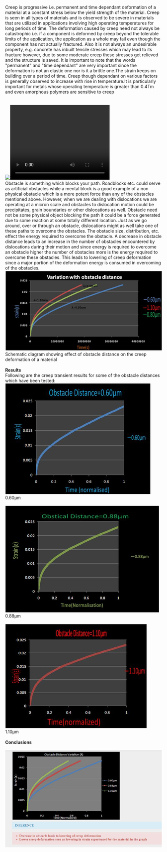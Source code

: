 Creep is progressive i.e. permanent and time dependant deformation of a material at a constant stress below the yield strength of the material. Creep is seen in all types of materials and is observed to be severe in materials that are utilized in applications involving high operating temperatures for long periods of time. The deformation caused by creep need not always be catastrophic i.e. if a component is deformed by creep beyond the tolerable limits of the application, the application as a whole may fail even though the component has not actually fractured. Also it is not always an undesirable property, e.g. concrete has inbuilt tensile stresses which may lead to its fracture however, due to some moderate creep these stresses get relieved and the structure is saved. It is important to note that the words "permanent" and "time dependant" are very important since the deformation is not an elastic one nor is it a brittle one.The strain keeps on building over a period of time. Creep though dependant on various factors is generally observed to increase with rise in temperature.It is particularly important for metals whose operating temperature is greater than 0.4Tm and even amorphous polymers are sensitive to creep<br><br><br>
<img src="images/creep.jpg"><video width="320" height="240" controls>
  <source src="images/cmf.mp4" type="video/mp4">
  Your browser does not support the video tag.
</video><br>
Obstacle is something which blocks your path. Roadblocks etc. could serve as artificial obstacles while a mental block is a good example of a non physical obstacle which is a more potent force than any of the obstacles mentioned above. However, when we are dealing with dislocations we are operating at a micron scale and obstacles to dislocation motion could be precipitates, grain boundaries or other dislocations as well. Obstacle need not be some physical object blocking the path it could be a force generated due to some reaction at some totally different location. Just as we go around, over or through an obstacle, dislocations might as well take one of these paths to overcome the obstacles. The obstacle size, distribution, etc. effect the energy required to overcome the obstacle. A decrease in obstacle distance leads to an increase in the number of obstacles encountered by dislocations during their motion and since energy is required to overcome an obstacle higher the number of obstacles more is the energy required to overcome these obstacles. This leads to lowering of creep deformation since a major portion of the deformation energy is consumed in overcoming of the obstacles.<br>
<img src="images/2.jpg"><br>
Schematic diagram showing effect of obstacle distance on the creep deformation of a material<br><br>
<b>Results</b><br>
Following are the creep transient results for some of the obstacle distances which have been tested:<br>
<img src="images/0.60.jpg"><br>
0.60&micro;m<br><br>
<img src="images/0.88.jpg"><br>
0.88&micro;m<br><br>
<img src="images/1.10.jpg"><br>
1.10&micro;m<br><br>
<b>Conclusions</b><br><br>
<img src="images/conclusion.PNG"><br>
